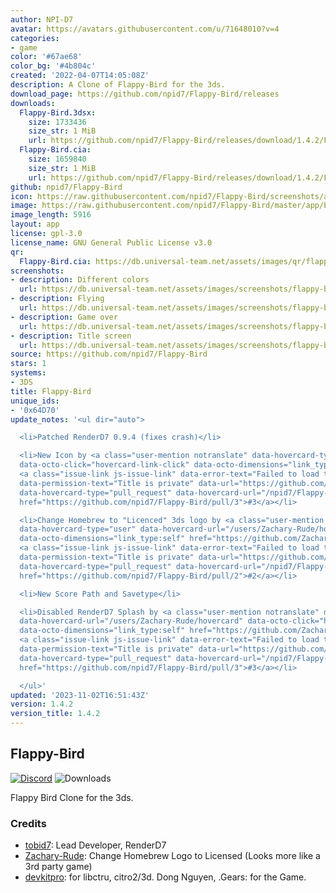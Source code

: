```yaml
---
author: NPI-D7
avatar: https://avatars.githubusercontent.com/u/71648010?v=4
categories:
- game
color: '#67ae68'
color_bg: '#4b804c'
created: '2022-04-07T14:05:08Z'
description: A Clone of Flappy-Bird for the 3ds.
download_page: https://github.com/npid7/Flappy-Bird/releases
downloads:
  Flappy-Bird.3dsx:
    size: 1733436
    size_str: 1 MiB
    url: https://github.com/npid7/Flappy-Bird/releases/download/1.4.2/Flappy-Bird.3dsx
  Flappy-Bird.cia:
    size: 1659840
    size_str: 1 MiB
    url: https://github.com/npid7/Flappy-Bird/releases/download/1.4.2/Flappy-Bird.cia
github: npid7/Flappy-Bird
icon: https://raw.githubusercontent.com/npid7/Flappy-Bird/screenshots/app/icon.png
image: https://raw.githubusercontent.com/npid7/Flappy-Bird/master/app/banner.png
image_length: 5916
layout: app
license: gpl-3.0
license_name: GNU General Public License v3.0
qr:
  Flappy-Bird.cia: https://db.universal-team.net/assets/images/qr/flappy-bird-cia.png
screenshots:
- description: Different colors
  url: https://db.universal-team.net/assets/images/screenshots/flappy-bird/different-colors.png
- description: Flying
  url: https://db.universal-team.net/assets/images/screenshots/flappy-bird/flying.png
- description: Game over
  url: https://db.universal-team.net/assets/images/screenshots/flappy-bird/game-over.png
- description: Title screen
  url: https://db.universal-team.net/assets/images/screenshots/flappy-bird/title-screen.png
source: https://github.com/npid7/Flappy-Bird
stars: 1
systems:
- 3DS
title: Flappy-Bird
unique_ids:
- '0x64D70'
update_notes: '<ul dir="auto">

  <li>Patched RenderD7 0.9.4 (fixes crash)</li>

  <li>New Icon by <a class="user-mention notranslate" data-hovercard-type="user" data-hovercard-url="/users/Zachary-Rude/hovercard"
  data-octo-click="hovercard-link-click" data-octo-dimensions="link_type:self" href="https://github.com/Zachary-Rude">@Zachary-Rude</a>
  <a class="issue-link js-issue-link" data-error-text="Failed to load title" data-id="1973397238"
  data-permission-text="Title is private" data-url="https://github.com/npid7/Flappy-Bird/issues/3"
  data-hovercard-type="pull_request" data-hovercard-url="/npid7/Flappy-Bird/pull/3/hovercard"
  href="https://github.com/npid7/Flappy-Bird/pull/3">#3</a></li>

  <li>Change Homebrew to "Licenced" 3ds logo by <a class="user-mention notranslate"
  data-hovercard-type="user" data-hovercard-url="/users/Zachary-Rude/hovercard" data-octo-click="hovercard-link-click"
  data-octo-dimensions="link_type:self" href="https://github.com/Zachary-Rude">@Zachary-Rude</a>
  <a class="issue-link js-issue-link" data-error-text="Failed to load title" data-id="1932980029"
  data-permission-text="Title is private" data-url="https://github.com/npid7/Flappy-Bird/issues/2"
  data-hovercard-type="pull_request" data-hovercard-url="/npid7/Flappy-Bird/pull/2/hovercard"
  href="https://github.com/npid7/Flappy-Bird/pull/2">#2</a></li>

  <li>New Score Path and Savetype</li>

  <li>Disabled RenderD7 Splash by <a class="user-mention notranslate" data-hovercard-type="user"
  data-hovercard-url="/users/Zachary-Rude/hovercard" data-octo-click="hovercard-link-click"
  data-octo-dimensions="link_type:self" href="https://github.com/Zachary-Rude">@Zachary-Rude</a>
  <a class="issue-link js-issue-link" data-error-text="Failed to load title" data-id="1973397238"
  data-permission-text="Title is private" data-url="https://github.com/npid7/Flappy-Bird/issues/3"
  data-hovercard-type="pull_request" data-hovercard-url="/npid7/Flappy-Bird/pull/3/hovercard"
  href="https://github.com/npid7/Flappy-Bird/pull/3">#3</a></li>

  </ul>'
updated: '2023-11-02T16:51:43Z'
version: 1.4.2
version_title: 1.4.2
---
```

## Flappy-Bird

[![Discord](https://img.shields.io/discord/961610973066702889?style=for-the-badge)](https://discord.gg/h7HBmVdJnC)
![Downloads](https://img.shields.io/github/downloads/NPI-D7/Flappy-Bird/total.svg?style=for-the-badge)

Flappy Bird Clone for the 3ds.

### Credits
- [tobid7](https://github.com/tobid7): Lead Developer, RenderD7
- [Zachary-Rude](https://github.com/Zachary-Rude): Change Homebrew Logo to Licensed (Looks more like a 3rd party game)
- [devkitpro](https://github.com/devkitpro): for libctru, citro2/3d.
Dong Nguyen, .Gears: for the Game.